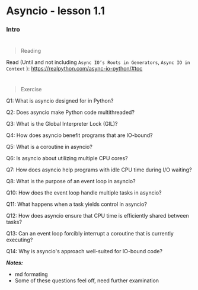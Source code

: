 # Asyncio - lesson 1.1

### Intro

#

> Reading

Read (Until and not including `Async IO’s Roots in Generators`, `Async IO in Context` ): https://realpython.com/async-io-python/#toc

#

> Exercise

Q1: What is asyncio designed for in Python?

Q2: Does asyncio make Python code multithreaded?

Q3: What is the Global Interpreter Lock (GIL)?

Q4: How does asyncio benefit programs that are IO-bound?

Q5: What is a coroutine in asyncio?

Q6: Is asyncio about utilizing multiple CPU cores?

Q7: How does asyncio help programs with idle CPU time during I/O waiting?

Q8: What is the purpose of an event loop in asyncio?

Q10: How does the event loop handle multiple tasks in asyncio?

Q11: What happens when a task yields control in asyncio?

Q12: How does asyncio ensure that CPU time is efficiently shared between tasks?

Q13: Can an event loop forcibly interrupt a coroutine that is currently executing?

Q14: Why is asyncio's approach well-suited for IO-bound code?

**_Notes:_**
* md formating
* Some of these questions feel off, need further examination

